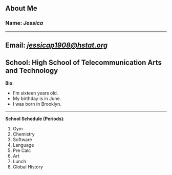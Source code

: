## About Me  
### Name: _Jessica_
---
**Email**: [_jessicap1908@hstat.org_](https://sites.google.com/a/hstat.org/jessicap1908sep11/) 
---
**School**: High School of Telecommunication Arts and Technology
---
**Bio**:
 * I'm sixteen years old.
 * My birthday is in June.
 * I was born in Brooklyn.
 ---
**School Schedule (Periods)**:    
  1. Gym    
  2. Chemistry    
  3. Software   
  4. Language  
  5. Pre Calc  
  6. Art    
  7. Lunch  
  8. Global History  